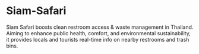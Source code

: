 # Siam-Safari
Siam Safari boosts clean restroom access &amp; waste management in Thailand. Aiming to enhance public health, comfort, and environmental sustainability, it provides locals and tourists real-time info on nearby restrooms and trash bins.
